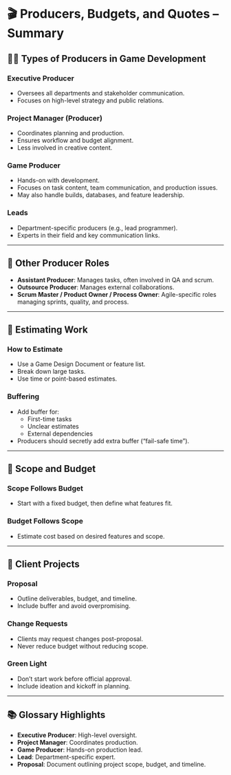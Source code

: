 
# 🎬 Producers, Budgets, and Quotes – Summary

## 🧑‍💼 Types of Producers in Game Development

### **Executive Producer**
- Oversees all departments and stakeholder communication.
- Focuses on high-level strategy and public relations.

### **Project Manager (Producer)**
- Coordinates planning and production.
- Ensures workflow and budget alignment.
- Less involved in creative content.

### **Game Producer**
- Hands-on with development.
- Focuses on task content, team communication, and production issues.
- May also handle builds, databases, and feature leadership.

### **Leads**
- Department-specific producers (e.g., lead programmer).
- Experts in their field and key communication links.

---

## 🧩 Other Producer Roles

- **Assistant Producer**: Manages tasks, often involved in QA and scrum.
- **Outsource Producer**: Manages external collaborations.
- **Scrum Master / Product Owner / Process Owner**: Agile-specific roles managing sprints, quality, and process.

---

## 🧠 Estimating Work

### **How to Estimate**
- Use a Game Design Document or feature list.
- Break down large tasks.
- Use time or point-based estimates.

### **Buffering**
- Add buffer for:
  - First-time tasks
  - Unclear estimates
  - External dependencies
- Producers should secretly add extra buffer (“fail-safe time”).

---

## 📏 Scope and Budget

### **Scope Follows Budget**
- Start with a fixed budget, then define what features fit.

### **Budget Follows Scope**
- Estimate cost based on desired features and scope.

---

## 🤝 Client Projects

### **Proposal**
- Outline deliverables, budget, and timeline.
- Include buffer and avoid overpromising.

### **Change Requests**
- Clients may request changes post-proposal.
- Never reduce budget without reducing scope.

### **Green Light**
- Don’t start work before official approval.
- Include ideation and kickoff in planning.

---

## 📚 Glossary Highlights

- **Executive Producer**: High-level oversight.
- **Project Manager**: Coordinates production.
- **Game Producer**: Hands-on production lead.
- **Lead**: Department-specific expert.
- **Proposal**: Document outlining project scope, budget, and timeline.
